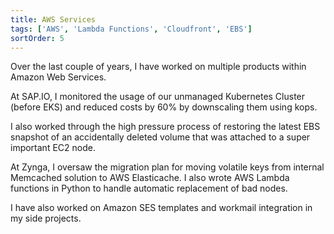 ```yaml
---
title: AWS Services
tags: ['AWS', 'Lambda Functions', 'Cloudfront', 'EBS']
sortOrder: 5
---
```


Over the last couple of years, I have worked on multiple products within Amazon Web Services.

At SAP.IO, I monitored the usage of our unmanaged Kubernetes Cluster (before EKS) and reduced costs by 60% by downscaling them using kops.

I also worked through the high pressure process of restoring the latest EBS snapshot of an accidentally deleted volume that was attached to a super important EC2 node.

At Zynga, I oversaw the migration plan for moving volatile keys from internal Memcached solution to AWS Elasticache. I also wrote AWS Lambda functions in Python to handle automatic replacement of bad nodes.

I have also worked on Amazon SES templates and workmail integration in my side projects. 